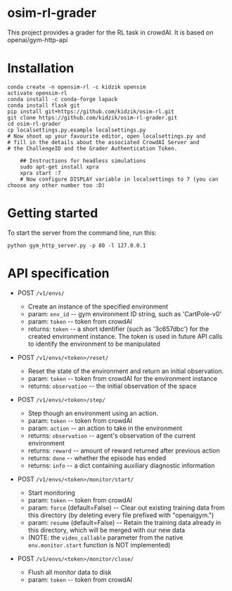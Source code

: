 osim-rl-grader
============

This project provides a grader for the RL task in crowdAI. It is based on openai/gym-http-api

Installation
============

    conda create -n opensim-rl -c kidzik opensim
    activate opensim-rl
    conda install -c conda-forge lapack
    conda install flask git
    pip install git+https://github.com/kidzik/osim-rl.git
    git clone https://github.com/kidzik/osim-rl-grader.git
    cd osim-rl-grader
    cp localsettings.py.example localsettings.py
    # Now shoot up your favourite editor, open localsettings.py and
    # fill in the details about the associated CrowdAI Server and
    # the ChallengeID and the Grader Authentication Token.

		## Instructions for headless simulations
		sudo apt-get install xpra
		xpra start :7
		# Now configure DISPLAY variable in localsettings to 7 (you can choose any other number too :D)
	
Getting started
============

To start the server from the command line, run this:

    python gym_http_server.py -p 80 -l 127.0.0.1

API specification
============

  * POST `/v1/envs/`
      * Create an instance of the specified environment
      * param: `env_id` -- gym environment ID string, such as 'CartPole-v0'
      * param: `token` -- token from crowdAI
      * returns: `token` -- a short identifier (such as '3c657dbc')
	    for the created environment instance. The token is
        used in future API calls to identify the environment to be
        manipulated

  * POST `/v1/envs/<token>/reset/`
      * Reset the state of the environment and return an initial
        observation.
      * param: `token` -- token from crowdAI
        for the environment instance
      * returns: `observation` -- the initial observation of the space

  * POST `/v1/envs/<token>/step/`
      *  Step though an environment using an action.
      * param: `token` -- token from crowdAI
	  * param: `action` -- an action to take in the environment
      * returns: `observation` -- agent's observation of the current
        environment
      * returns: `reward` -- amount of reward returned after previous action
      * returns: `done` -- whether the episode has ended
      * returns: `info` -- a dict containing auxiliary diagnostic information

  * POST `/v1/envs/<token>/monitor/start/`
      * Start monitoring
      * param: `token` -- token from crowdAI
      * param: `force` (default=False) -- Clear out existing training
        data from this directory (by deleting every file
        prefixed with "openaigym.")
      * param: `resume` (default=False) -- Retain the training data
        already in this directory, which will be merged with
        our new data
      * (NOTE: the `video_callable` parameter from the native
    `env.monitor.start` function is NOT implemented)

  * POST `/v1/envs/<token>/monitor/close/`
      * Flush all monitor data to disk
      * param: `token` -- token from crowdAI
